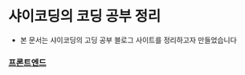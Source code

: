 # 샤이코딩의 코딩 공부 정리

- 본 문서는 샤이코딩의 고딩 공부 블로그 사이트를 정리하고자 만들었습니다

### [프론트엔드](https://github.com/sha2coding/blog/blob/main/FrontEnd.md)